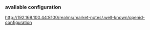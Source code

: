 ### available configuration
http://192.168.100.44:8100/realms/market-notes/.well-known/openid-configuration